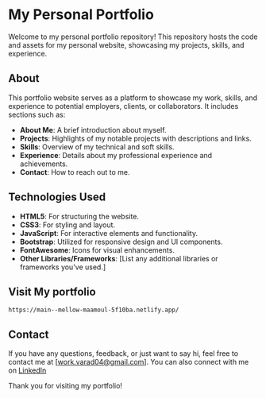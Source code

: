
# My Personal Portfolio

Welcome to my personal portfolio repository! This repository hosts the code and assets for my personal website, showcasing my projects, skills, and experience.

## About

This portfolio website serves as a platform to showcase my work, skills, and experience to potential employers, clients, or collaborators. It includes sections such as:

- **About Me**: A brief introduction about myself.
- **Projects**: Highlights of my notable projects with descriptions and links.
- **Skills**: Overview of my technical and soft skills.
- **Experience**: Details about my professional experience and achievements.
- **Contact**: How to reach out to me.

## Technologies Used

- **HTML5**: For structuring the website.
- **CSS3**: For styling and layout.
- **JavaScript**: For interactive elements and functionality.
- **Bootstrap**: Utilized for responsive design and UI components.
- **FontAwesome**: Icons for visual enhancements.
- **Other Libraries/Frameworks**: [List any additional libraries or frameworks you've used.]

## Visit My portfolio 

```
https://main--mellow-maamoul-5f10ba.netlify.app/
```


## Contact

If you have any questions, feedback, or just want to say hi, feel free to contact me at [work.varad04@gmail.com]. You can also connect with me on [LinkedIn](https://www.linkedin.com/in/varad-patil-2226a52b7/)

Thank you for visiting my portfolio!
